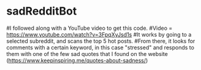 # sadRedditBot
#I followed along with a YouTube video to get this code.
#Video = https://www.youtube.com/watch?v=3FpqXyJsd1s
#It works by going to a selected subreddit, and scans the top 5 hot posts. 
#From there, it looks for comments with a certain keyword, in this case "stressed" and responds to them with one of the few sad quotes that I found on the website (https://www.keepinspiring.me/quotes-about-sadness/) 
